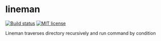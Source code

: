 # lineman

[![Build status](https://img.shields.io/travis/metaxis/lineman.svg?logo=travis)](https://travis-ci.com/metaxis/lineman)
[![MIT license](https://img.shields.io/badge/license-MIT-blue.svg)](LICENSE)

Lineman traverses directory recursively and run command by condition 
